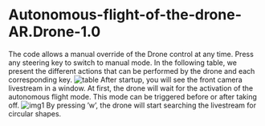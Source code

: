 # Autonomous-flight-of-the-drone-AR.Drone-1.0

The code allows a manual override of the Drone control at any time. Press any steering
key to switch to manual mode. In the following table, we present the different actions that
can be performed by the drone and each corresponding key.
![table](https://github.com/MohamedChaabane2/Autonomous-flight-of-the-drone-AR.Drone-1.0/blob/master/img/table.png)
After startup, you will see the front camera livestream in a window. At first, the drone
will wait for the activation of the autonomous flight mode. This mode can be triggered
before or after taking off.
![img1](https://github.com/MohamedChaabane2/Autonomous-flight-of-the-drone-AR.Drone-1.0/blob/master/img/img1.png)
By pressing ’w’, the drone will start searching the livestream for circular shapes.
